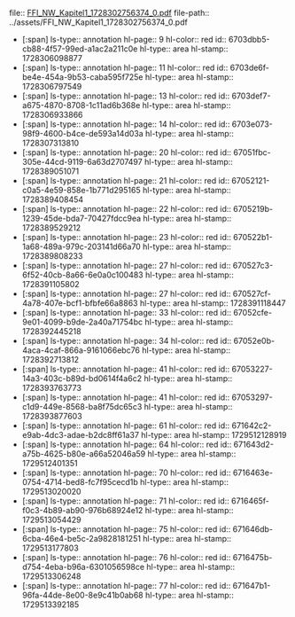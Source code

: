 file:: [FFI_NW_Kapitel1_1728302756374_0.pdf](../assets/FFI_NW_Kapitel1_1728302756374_0.pdf)
file-path:: ../assets/FFI_NW_Kapitel1_1728302756374_0.pdf

- [:span]
  ls-type:: annotation
  hl-page:: 9
  hl-color:: red
  id:: 6703dbb5-cb88-4f57-99ed-a1ac2a211c0e
  hl-type:: area
  hl-stamp:: 1728306098877
- [:span]
  ls-type:: annotation
  hl-page:: 11
  hl-color:: red
  id:: 6703de6f-be4e-454a-9b53-caba595f725e
  hl-type:: area
  hl-stamp:: 1728306797549
- [:span]
  ls-type:: annotation
  hl-page:: 13
  hl-color:: red
  id:: 6703def7-a675-4870-8708-1c11ad6b368e
  hl-type:: area
  hl-stamp:: 1728306933866
- [:span]
  ls-type:: annotation
  hl-page:: 14
  hl-color:: red
  id:: 6703e073-98f9-4600-b4ce-de593a14d03a
  hl-type:: area
  hl-stamp:: 1728307313810
- [:span]
  ls-type:: annotation
  hl-page:: 20
  hl-color:: red
  id:: 67051fbc-305e-44cd-9119-6a63d2707497
  hl-type:: area
  hl-stamp:: 1728389051071
- [:span]
  ls-type:: annotation
  hl-page:: 21
  hl-color:: red
  id:: 67052121-c0a5-4e59-858e-1b771d295165
  hl-type:: area
  hl-stamp:: 1728389408454
- [:span]
  ls-type:: annotation
  hl-page:: 22
  hl-color:: red
  id:: 6705219b-1239-45de-bda7-70427fdcc9ea
  hl-type:: area
  hl-stamp:: 1728389529212
- [:span]
  ls-type:: annotation
  hl-page:: 23
  hl-color:: red
  id:: 670522b1-1a68-489a-979c-203141d66a70
  hl-type:: area
  hl-stamp:: 1728389808233
- [:span]
  ls-type:: annotation
  hl-page:: 27
  hl-color:: red
  id:: 670527c3-6f52-40cb-8a66-6e0a0c100483
  hl-type:: area
  hl-stamp:: 1728391105802
- [:span]
  ls-type:: annotation
  hl-page:: 27
  hl-color:: red
  id:: 670527cf-4a78-407e-bcf1-bfbfe66a8863
  hl-type:: area
  hl-stamp:: 1728391118447
- [:span]
  ls-type:: annotation
  hl-page:: 33
  hl-color:: red
  id:: 67052cfe-9e01-4099-b9de-2a40a71754bc
  hl-type:: area
  hl-stamp:: 1728392445218
- [:span]
  ls-type:: annotation
  hl-page:: 34
  hl-color:: red
  id:: 67052e0b-4aca-4caf-866a-9161066ebc76
  hl-type:: area
  hl-stamp:: 1728392713812
- [:span]
  ls-type:: annotation
  hl-page:: 41
  hl-color:: red
  id:: 67053227-14a3-403c-b89d-bd0614f4a6c2
  hl-type:: area
  hl-stamp:: 1728393763773
- [:span]
  ls-type:: annotation
  hl-page:: 41
  hl-color:: red
  id:: 67053297-c1d9-449e-8568-ba8f75dc65c3
  hl-type:: area
  hl-stamp:: 1728393877603
- [:span]
  ls-type:: annotation
  hl-page:: 61
  hl-color:: red
  id:: 671642c2-e9ab-4dc3-adae-b2dc8ff61a37
  hl-type:: area
  hl-stamp:: 1729512128919
- [:span]
  ls-type:: annotation
  hl-page:: 64
  hl-color:: red
  id:: 671643d2-a75b-4625-b80e-a66a52046a59
  hl-type:: area
  hl-stamp:: 1729512401351
- [:span]
  ls-type:: annotation
  hl-page:: 70
  hl-color:: red
  id:: 6716463e-0754-4714-bed8-fc7f95cecd1b
  hl-type:: area
  hl-stamp:: 1729513020020
- [:span]
  ls-type:: annotation
  hl-page:: 71
  hl-color:: red
  id:: 6716465f-f0c3-4b89-ab90-976b68924e12
  hl-type:: area
  hl-stamp:: 1729513054429
- [:span]
  ls-type:: annotation
  hl-page:: 75
  hl-color:: red
  id:: 671646db-6cba-46e4-be5c-2a9828181251
  hl-type:: area
  hl-stamp:: 1729513177803
- [:span]
  ls-type:: annotation
  hl-page:: 76
  hl-color:: red
  id:: 6716475b-d754-4eba-b96a-6301056598ce
  hl-type:: area
  hl-stamp:: 1729513306248
- [:span]
  ls-type:: annotation
  hl-page:: 77
  hl-color:: red
  id:: 671647b1-96fa-44de-8e00-8e9c41b0ab68
  hl-type:: area
  hl-stamp:: 1729513392185